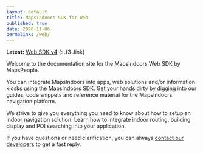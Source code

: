 ```yaml
---
layout: default
title: MapsIndoors SDK for Web
published: true
date: 2020-11-06
permalink: /web/
---
```


**Latest:** [Web SDK v4](/web/v4/)
{: .f3 .link}

Welcome to the documentation site for the MapsIndoors Web SDK by MapsPeople.

You can integrate MapsIndoors into apps, web solutions and/or information kiosks using the MapsIndoors SDK. Get your hands dirty by digging into our guides, code snippets and reference material for the MapsIndoors navigation platform.

We strive to give you everything you need to know about how to setup an indoor navigation solution. Learn how to integrate indoor routing, building display and POI searching into your application.

If you have questions or need clarification, you can always [contact our developers](https://mapspeople.com/support) to get a fast reply.
